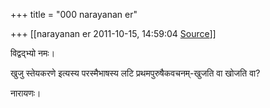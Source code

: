 +++
title = "000 narayanan er"

+++
[[narayanan er	2011-10-15, 14:59:04 [Source](https://groups.google.com/g/bvparishat/c/PjFpodrJaVE)]]



विद्वद्भ्यो नमः।

  

खुजु स्तेयकरणे इत्यस्य परस्मैभाषस्य लटि प्रथमपुरुषैकवचनम्-खुजति वा खोजति वा?

  

नारायणः।  

